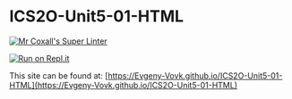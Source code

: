 # ICS2O-Unit5-01-HTML

[![Mr Coxall's Super Linter](https://github.com/Evgeny-Vovk/ICS2O-Unit5-01-HTML/workflows/Mr%20Coxall's%20Super%20Linter/badge.svg)](https://github.com/Evgeny-Vovk/ICS2O-Unit5-01-HTML/actions)

[![Run on Repl.it](https://repl.it/badge/github/Evgeny-Vovk/ICS2O-Unit5-01-HTML)](https://repl.it/github/Evgeny-Vovk/ICS2O-Unit5-01-HTML)

This site can be found at: [https://Evgeny-Vovk.github.io/ICS2O-Unit5-01-HTML](https://Evgeny-Vovk.github.io/ICS2O-Unit5-01-HTML)
